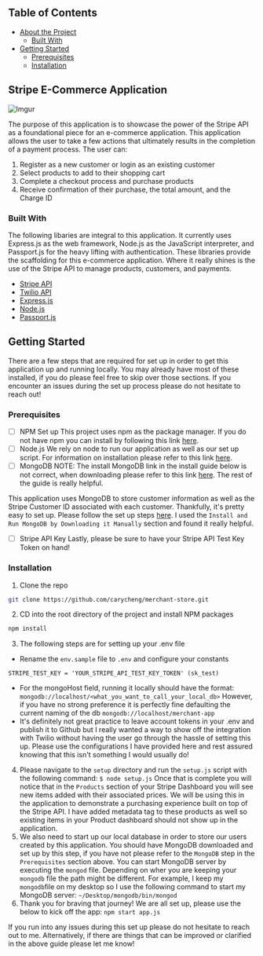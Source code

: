 <!-- TABLE OF CONTENTS -->
## Table of Contents

* [About the Project](#stripe-e-commerce-application)
  * [Built With](#built-with)
* [Getting Started](#getting-started)
  * [Prerequisites](#prerequisites)
  * [Installation](#installation)

## Stripe E-Commerce Application

![Imgur](https://i.imgur.com/fp8N5t7.png)

The purpose of this application is to showcase the power of the Stripe API as a foundational piece for an e-commerce application. This application allows the user to take a few actions that ultimately results in the completion of a payment process. The user can:

 1. Register as a new customer or login as an existing customer
 2. Select products to add to their shopping cart
 3. Complete a checkout process and purchase products
 4. Receive confirmation of their purchase, the total amount, and the Charge ID

### Built With
The following libaries are integral to this application. It currently uses Express.js as the web framework, Node.js as the JavaScript interpreter, and Passport.js for the heavy lifting with authentication. These libraries provide the scaffolding for this e-commerce application. Where it really shines is the use of the Stripe API to manage products, customers, and payments.

* [Stripe API](https://stripe.com/docs/api)
* [Twilio API](https://www.twilio.com/docs/usage/api)
* [Express.js](https://expressjs.com/)
* [Node.js](https://nodejs.org/en/)
* [Passport.js](http://www.passportjs.org/)

<!-- GETTING STARTED -->
## Getting Started

There are a few steps that are required for set up in order to get this application up and running locally. You may already have most of these installed, if you do please feel free to skip over those sections. If you encounter an issues during the set up process please do not hesitate to reach out!

### Prerequisites

 - [ ] NPM Set up
This project uses npm as the package manager.  If you do not have npm you can install by following this link [here](https://www.npmjs.com/get-npm).
 - [ ] Node.js
We rely on node to run our application as well as our set up script. For information on installation please refer to this link [here](https://nodejs.org/en/download/).
 - [ ] MongoDB
NOTE: The install MongoDB link in the install guide below is not correct, when downloading please refer to this link [here](https://www.mongodb.com/try/download/community). The rest of the guide is really helpful.

This application uses MongoDB to store customer information as well as the Stripe Customer ID associated with each customer. Thankfully, it's pretty easy to set up. Please follow the set up steps [here](https://treehouse.github.io/installation-guides/mac/mongo-mac.html). I used the  ``Install and Run MongoDB by Downloading it Manually`` section and found it really helpful.
 - [ ] Stripe API Key
Lastly, please be sure to have your Stripe API Test Key Token on hand!

### Installation

1. Clone the repo
```sh
git clone https://github.com/carycheng/merchant-store.git
```
2. CD into the root directory of the project and install NPM packages
```sh
npm install
```
3.  The following steps are for setting up your .env file

- Rename the `env.sample` file to `.env` and configure your constants
```
STRIPE_TEST_KEY = 'YOUR_STRIPE_API_TEST_KEY_TOKEN' (sk_test)
```

- For the mongoHost field, running it locally should have the format:
`mongodb://localhost/<what_you_want_to_call_your_local_db>`
However, if you have no strong preference it is perfectly fine defaulting the current naming of the db `mongodb://localhost/merchant-app`
- It's definitely not great practice to leave account tokens in your .env and publish it to Github but I really wanted a way to show off the integration with Twilio without having the user go through the hassle of setting this up. Please use the configurations I have provided here and rest assured knowing that this isn't something I would usually do!

4. Please navigate to the `setup` directory and run the `setup.js` script with the following command:
`$ node setup.js`
Once that is complete you will notice that in the `Products` section of your Stripe Dashboard you will see new items added with their associated prices. We will be using this in the application to demonstrate a purchasing experience built on top of the Stripe API. I have added metadata tag to these products as well so existing items in your Product dashboard should not show up in the application.
5. We also need to start up our local database in order to store our users created by this application. You should have MongoDB downloaded and set up by this step, if you have not please refer to the `MongoDB` step in the `Prerequisites` section above. You can start MongoDB server by executing the `mongod` file. Depending on wher you are keeping your `mongodb` file the path might be different. For example, I keep my `mongodb`file on my desktop so I use the following command to start my MongoDB server: `~/Desktop/mongodb/bin/mongod`
6. Thank you for braving that journey! We are all set up, please use the below to kick off the app: 
`npm start app.js`

If you run into any issues during this set up please do not hesitate to reach out to me. Alternatively, if there are things that can be improved or clarified in the above guide please let me know!